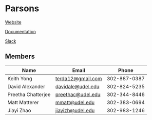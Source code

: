 # Parsons

[Website](http://cisc475-group2.github.io/Parsons/)

[Documentation](https://cisc475.gitbooks.io/parsons/content/)

[Slack](https://cisc475-project2.slack.com/)

## Members
| Name               | Email             | Phone        |
|--------------------|-------------------|--------------|
| Keith Yong         | terda12@gmail.com | 302-887-0387 |
| David Alexander    | davidale@udel.edu | 302-824-5235 |
| Preetha Chatterjee | preethac@udel.edu | 302-344-8446 |
| Matt Matterer      | mmatt@udel.edu    | 302-383-0694 |
| Jiayi Zhao         | jiayizh@udel.edu  | 302-983-1246 |







